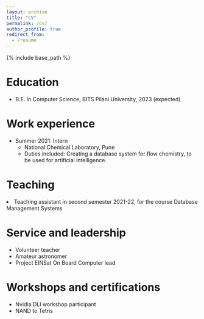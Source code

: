 ```yaml
---
layout: archive
title: "CV"
permalink: /cv/
author_profile: true
redirect_from:
  - /resume
---
```


{% include base_path %}

Education
======
* B.E. in Computer Science, BITS Pilani University, 2023 (expected)

Work experience
======
* Summer 2021: Intern
  * National Chemical Laboratory, Pune
  * Duties included: Creating a database system for flow chemistry, to be used for artificial intelligence.
  
Teaching
======
  <li>Teaching assistant in second semester 2021-22, for the course Database Management Systems
</li>
  
  
Service and leadership
======
* Volunteer teacher
* Amateur astronomer
* Project EINSat On Board Computer lead

Workshops and certifications
======
* Nvidia DLI workshop participant
* NAND to Tetris
